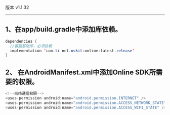 版本 v1.1.32

---



## 1、在app/build.gradle中添加库依赖。

```java
dependencies {
  //客服基础库，必须依赖
  implementation 'com.ti-net.oskit:online:latest.release'
}
```
## 2、 在AndroidManifest.xml中添加Online SDK所需要的权限。
```java
<!--网络通信权限-->
<uses-permission android:name="android.permission.INTERNET" />
<uses-permission android:name="android.permission.ACCESS_NETWORK_STATE" />
<uses-permission android:name="android.permission.ACCESS_WIFI_STATE" />
```

